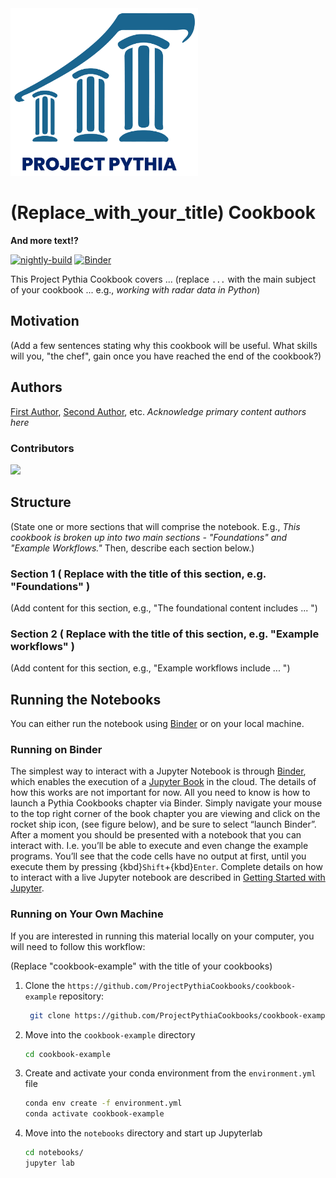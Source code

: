 <img src="thumbnail.png" alt="thumbnail" width="300"/>

# (Replace_with_your_title) Cookbook

**And more text!?**

[![nightly-build](https://github.com/ProjectPythiaCookbooks/cookbook-template/actions/workflows/nightly-build.yaml/badge.svg)](https://github.com/ProjectPythiaCookbooks/cookbook-template/actions/workflows/nightly-build.yaml)
[![Binder](http://binder.mypythia.org/badge_logo.svg)](http://binder.mypythia.org/v2/gh/ProjectPythiaCookbooks/cookbook-template/main?labpath=notebooks)

This Project Pythia Cookbook covers ... (replace `...` with the main subject of your cookbook ... e.g., *working with radar data in Python*)

## Motivation

(Add a few sentences stating why this cookbook will be useful. What skills will you, "the chef", gain once you have reached the end of the cookbook?)

## Authors

[First Author](@first-author), [Second Author](@second-author), etc. *Acknowledge primary content authors here*

### Contributors

<a href="https://github.com/ProjectPythiaCookbooks/cookbook-template/graphs/contributors">
  <img src="https://contrib.rocks/image?repo=ProjectPythiaCookbooks/cookbook-template" />
</a>

## Structure
(State one or more sections that will comprise the notebook. E.g., *This cookbook is broken up into two main sections - "Foundations" and "Example Workflows."* Then, describe each section below.)

### Section 1 ( Replace with the title of this section, e.g. "Foundations" )
(Add content for this section, e.g., "The foundational content includes ... ")

### Section 2 ( Replace with the title of this section, e.g. "Example workflows" )
(Add content for this section, e.g., "Example workflows include ... ")

## Running the Notebooks
You can either run the notebook using [Binder](https://mybinder.org/) or on your local machine.

### Running on Binder

The simplest way to interact with a Jupyter Notebook is through
[Binder](https://mybinder.org/), which enables the execution of a
[Jupyter Book](https://jupyterbook.org) in the cloud. The details of how this works are not
important for now. All you need to know is how to launch a Pythia
Cookbooks chapter via Binder. Simply navigate your mouse to
the top right corner of the book chapter you are viewing and click
on the rocket ship icon, (see figure below), and be sure to select
“launch Binder”. After a moment you should be presented with a
notebook that you can interact with. I.e. you’ll be able to execute
and even change the example programs. You’ll see that the code cells
have no output at first, until you execute them by pressing
{kbd}`Shift`\+{kbd}`Enter`. Complete details on how to interact with
a live Jupyter notebook are described in [Getting Started with
Jupyter](https://foundations.projectpythia.org/foundations/getting-started-jupyter.html).

### Running on Your Own Machine
If you are interested in running this material locally on your computer, you will need to follow this workflow:

(Replace "cookbook-example" with the title of your cookbooks)   

1. Clone the `https://github.com/ProjectPythiaCookbooks/cookbook-example` repository:

   ```bash
    git clone https://github.com/ProjectPythiaCookbooks/cookbook-example.git
    ```  
1. Move into the `cookbook-example` directory
    ```bash
    cd cookbook-example
    ```  
1. Create and activate your conda environment from the `environment.yml` file
    ```bash
    conda env create -f environment.yml
    conda activate cookbook-example
    ```  
1.  Move into the `notebooks` directory and start up Jupyterlab
    ```bash
    cd notebooks/
    jupyter lab
    ```
